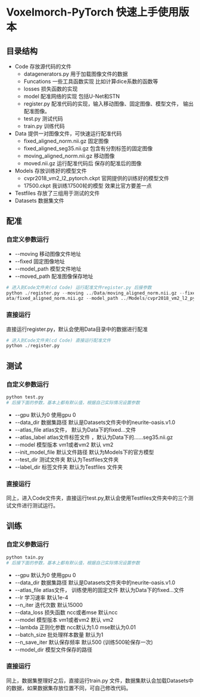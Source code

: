 # Voxelmorch-PyTorch 快速上手使用版本

## 目录结构

- Code 存放源代码的文件
  - datagenerators.py 用于加载图像文件的数据
  - Funcations 一些工具函数实现 比如计算dice系数的函数等
  - losses 损失函数的实现
  - model 配准网络的实现 包括U-Net和STN
  - register.py 配准代码的实现，输入移动图像、固定图像、模型文件， 输出配准图像。
  - test.py 测试代码
  - train.py 训练代码
- Data 提供一对图像文件，可快速运行配准代码
  - fixed_aligned_norm.nii.gz  固定图像
  - fixed_aligned_seg35.nii.gz 包含有分割标签的固定图像
  - moving_aligned_norm.nii.gz 移动图像
  - moved.nii.gz 运行配准代码后 保存的配准后的图像
- Models  存放训练好的模型文件
  - cvpr2018_vm2_l2_pytorch.ckpt 官网提供的训练好的模型文件
  -  17500.ckpt  我训练17500轮的模型 效果比官方要差一点
- Testfiles 存放了三组用于测试的文件
- Datasets 数据集文件



## 配准

### 自定义参数运行

- --moving  移动图像文件地址
- --fixed 固定图像地址
- --model_path 模型文件地址
- --moved_path 配准图像保存地址

```python
# 进入到Code文件夹(cd Code) 运行配准文件register.py 后接参数
python ./register.py --moving ../Data/moving_aligned_norm.nii.gz --fixed ../D
ata/fixed_aligned_norm.nii.gz --model_path ../Models/cvpr2018_vm2_l2_pytorch.ckpt --moved_path ../Data/moved.nii.gz
```

### 直接运行

直接运行register.py，默认会使用Data目录中的数据进行配准

```python
# 进入到Code文件夹(cd Code) 直接运行配准文件
python ./register.py
```



## 测试

### 自定义参数运行

```python
python test.py
# 后接下面的参数，基本上都有默认值，根据自己实际情况设置参数
```

- --gpu 默认为0 使用gpu 0
- --data_dir 数据集路径 默认是Datasets文件夹中的neurite-oasis.v1.0
- --atlas_file  atlas文件， 默认为Data下的fixed...文件
- --atlas_label atlas文件标签文件 ，默认为Data下的......seg35.nii.gz
- --model 模型版本 vm1或者vm2 默认 vm2
- --init_model_file 默认文件路径 默认为Models下的官方模型
- --test_dir 测试文件夹 默认为Testfiles文件夹
- --label_dir 标签文件夹 默认为Testfiles 文件夹

### 直接运行

同上，进入Code文件夹，直接运行test.py,默认会使用Testfiles文件夹中的三个测试文件进行测试运行。





## 训练

### 自定义参数运行

```python
python tain.py 
# 后接下面的参数，基本上都有默认值，根据自己实际情况设置参数
```

- --gpu 默认为0 使用gpu 0
- --data_dir 数据集路径 默认是Datasets文件夹中的neurite-oasis.v1.0
- --atlas_file  atlas文件， 训练使用的固定文件 默认为Data下的fixed...文件
- --lr 学习速率 默认1e-4
- --n_iter 迭代次数 默认15000
- --data_loss 损失函数 ncc或者mse 默认ncc
- --model 模型版本 vm1或者vm2 默认 vm2
- --lambda 正则化参数 ncc默认为1.0 mse默认为0.01
-  --batch_size 批处理样本数量 默认为1
- --n_save_iter 默认保存频率 默认500 (训练500轮保存一次)
- --model_dir 模型文件保存的路径

### 直接运行

同上，数据集整理好之后，直接运行train.py 文件，数据集默认会加载Datasets中的数据，如果数据集存放位置不同，可自己修改代码。
